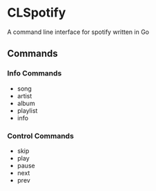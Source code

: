 # CLSpotify
A command line interface for spotify written in Go


## Commands
### Info Commands
- song
- artist
- album
- playlist
- info

### Control Commands
- skip
- play
- pause
- next
- prev

